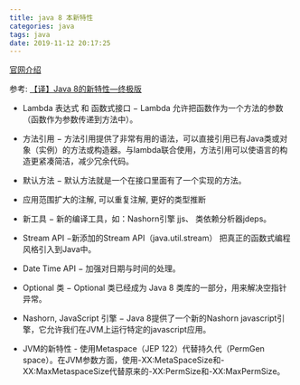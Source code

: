 ```yaml
---
title: java 8 本新特性
categories: java
tags: java
date: 2019-11-12 20:17:25
---
```


[官网介绍](https://www.oracle.com/technetwork/java/javase/8-whats-new-2157071.html)

参考: [【译】Java 8的新特性—终极版](https://www.jianshu.com/p/5b800057f2d8)

- Lambda 表达式 和 函数式接口 − Lambda 允许把函数作为一个方法的参数（函数作为参数传递到方法中）。

- 方法引用 − 方法引用提供了非常有用的语法，可以直接引用已有Java类或对象（实例）的方法或构造器。与lambda联合使用，方法引用可以使语言的构造更紧凑简洁，减少冗余代码。

- 默认方法 − 默认方法就是一个在接口里面有了一个实现的方法。

- 应用范围扩大的注解, 可以重复注解, 更好的类型推断

- 新工具 − 新的编译工具，如：Nashorn引擎 jjs、 类依赖分析器jdeps。

- Stream API −新添加的Stream API（java.util.stream） 把真正的函数式编程风格引入到Java中。

- Date Time API − 加强对日期与时间的处理。

- Optional 类 − Optional 类已经成为 Java 8 类库的一部分，用来解决空指针异常。

- Nashorn, JavaScript 引擎 − Java 8提供了一个新的Nashorn javascript引擎，它允许我们在JVM上运行特定的javascript应用。

- JVM的新特性 - 使用Metaspace（JEP 122）代替持久代（PermGen space）。在JVM参数方面，使用-XX:MetaSpaceSize和-XX:MaxMetaspaceSize代替原来的-XX:PermSize和-XX:MaxPermSize。
